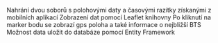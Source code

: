Nahrání dvou soborů s polohovými daty a časovými razítky získanými z mobilních aplikací
Zobrazení dat pomocí Leaflet knihovny
Po kliknutí na marker bodu se zobrazí gps poloha a také informace o nejbližší BTS
Možnost data uložit do databáze pomocí Entity Framework
